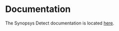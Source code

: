 # <b>Documentation</b>

The Synopsys Detect documentation is located [here](https://synopsys.atlassian.net/wiki/spaces/INTDOCS/pages/62423113/Synopsys+Detect).
